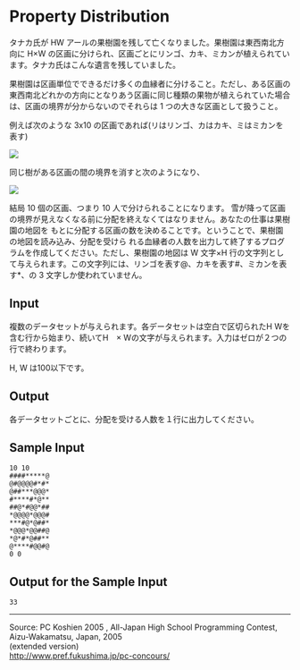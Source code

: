 # Property Distribution

タナカ氏が HW アールの果樹園を残して亡くなりました。果樹園は東西南北方向に H×W の区画に分けられ、区画ごとにリンゴ、カキ、ミカンが植えられています。タナカ氏はこんな遺言を残していました。

果樹園は区画単位でできるだけ多くの血縁者に分けること。ただし、ある区画の東西南北どれかの方向にとなりあう区画に同じ種類の果物が植えられていた場合は、区画の境界が分からないのでそれらは 1 つの大きな区画として扱うこと。

例えば次のような 3x10 の区画であれば(リはリンゴ、カはカキ、ミはミカンを表す)

![][1]

同じ樹がある区画の間の境界を消すと次のようになり、

![][2]

結局 10 個の区画、つまり 10 人で分けられることになります。 雪が降って区画の境界が見えなくなる前に分配を終えなくてはなりません。あなたの仕事は果樹園の地図を もとに分配する区画の数を決めることです。ということで、果樹園の地図を読み込み、分配を受けら れる血縁者の人数を出力して終了するプログラムを作成してください。ただし、果樹園の地図は W 文字×H 行の文字列として与えられます。この文字列には、リンゴを表す@、カキを表す#、ミカンを表す*、の 3 文字しか使われていません。

## Input

複数のデータセットが与えられます。各データセットは空白で区切られたH Wを含む行から始まり、続いてH　× Wの文字が与えられます。入力はゼロが２つの行で終わります。

H, W は100以下です。

## Output

各データセットごとに、分配を受ける人数を１行に出力してください。

## Sample Input

    10 10
    ####*****@
    @#@@@@#*#*
    @##***@@@*
    #****#*@**
    ##@*#@@*##
    *@@@@*@@@#
    ***#@*@##*
    *@@@*@@##@
    *@*#*@##**
    @****#@@#@
    0 0

## Output for the Sample Input

    33

* * *

Source: PC Koshien 2005 , All-Japan High School Programming Contest, Aizu-Wakamatsu, Japan, 2005   
(extended version)   
<http://www.pref.fukushima.jp/pc-concours/>

[1]: IMAGE1/property1.gif
[2]: IMAGE1/property2.gif
